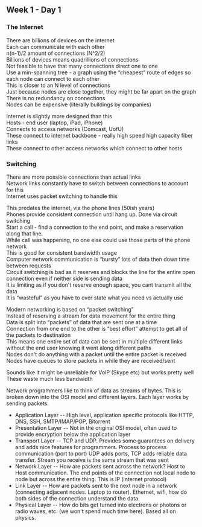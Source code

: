 ## Week 1 - Day 1
### The Internet
There are billions of devices on the internet  
Each can communicate with each other  
n(n-1)/2 amount of connections (N^2/2)  
Billions of devices means quadrillions of connections  
Not feasible to have that many connections direct one to one  
Use a min-spanning tree - a graph using the “cheapest” route of edges so each node can connect to each other   
This is closer to an N level of connections  
Just because nodes are close together, they might be far apart on the graph  
There is no redundancy on connections  
Nodes can be expensive (literally buildings by companies)  

Internet is slightly more designed than this  
Hosts - end user (laptop, iPad, iPhone)   
Connects to access networks (Comcast, UofU)  
These connect to internet backbone - really high speed high capacity fiber links  
These connect to other access networks which connect to other hosts  

### Switching
There are more possible connections than actual links  
Network links constantly have to switch between connections to account for this  
Internet uses packet switching to handle this  

This predates the internet, via the phone lines (50ish years)  
Phones provide consistent connection until hang up. Done via circuit switching  
Start a call - find a connection to the end point, and make a reservation along that line.  
While call was happening, no one else could use those parts of the phone network  
This is good for consistent bandwidth usage  
Computer network communication is “bursty” lots of data then down time between requests  
Circuit switching is bad as it reserves and blocks the line for the entire open connection even if neither side is sending data  
It is limiting as if you don't reserve enough space, you cant transmit all the data  
It is “wasteful” as you have to over state what you need vs actually use  

Modern networking is based on “packet switching”  
Instead of reserving a stream for data movement for the entire thing  
Data is split into “packets” of data that are sent one at a time  
Connection from one end to the other is “best effort” attempt to get all of the packets to destination  
This means one entire set of data can be sent in multiple different links without the end user knowing it went along different paths  
Nodes don't do anything with a packet until the entire packet is received  
Nodes have queues to store packets in while they are received/sent  

Sounds like it might be unreliable for VoIP (Skype etc) but works pretty well  
These waste much less bandwidth

Network programmers like to think of data as streams of bytes. This is broken down into the OSI model and different layers. Each layer works by sending packets.

* Application Layer -- High level, application specific protocols like HTTP, DNS, SSH, SMTP/IMAP/POP, Bitorrent
* Presentation Layer -- Not in the original OSI model, often used to provide encryption below the application layer
* Transport Layer -- TCP and UDP. Provides some guarantees on delivery and adds nice features for programmers. Process to process communication (port to port) UDP adds ports, TCP adds reliable data transfer. Stream you receive is the same stream that was sent
* Network Layer -- How are packets sent across the network? Host to Host communication. The end points of the connection not local node to node but across the entire thing. This is IP (internet protocol) 
* Link Layer -- How are packets sent to the next node in a network (connecting adjacent nodes. Laptop to router). Ethernet, wifi, how do both sides of the connection understand the data. 
* Physical Layer -- How do bits get turned into electrons or photons or radio waves, etc. (we won't spend much time here). Based all on physics.